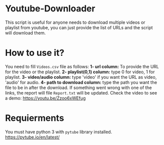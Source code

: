# Youtube-Downloader
This script is useful for anyone needs to download multiple videos or playlist from youtube, you can just provide the list of URLs and the script will download them.

# How to use it?
You need to fill `Videos.csv` file as follows:
	**1- url column:** To provide the URL for the video or the playlist.
	**2- playlist(0,1) column:** type 0 for video, 1 for playlist.
	**3- video/audio column:** type 'video' if you want the URL as video, 'audio' for audio.
	**4- path to download column:** type the path you want the file to be in after the download.
If something went wrong with one of the links, the report will file `Report.txt` will be updated.
Check the video to see a demo:
https://youtu.be/Zzoo6xWEfug

# Requierments
You must have python 3 with `pytube` library installed.
https://pytube.io/en/latest/